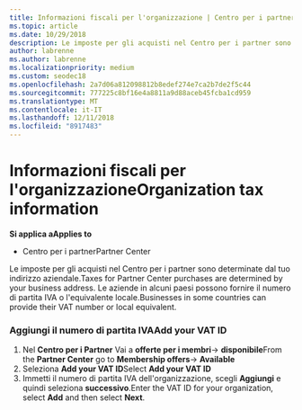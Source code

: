 ```yaml
---
title: Informazioni fiscali per l'organizzazione | Centro per i partner
ms.topic: article
ms.date: 10/29/2018
description: Le imposte per gli acquisti nel Centro per i partner sono determinate dal tuo indirizzo aziendale. Le aziende in alcuni paesi possono fornire il numero di partita IVA o l'equivalente locale.
author: labrenne
ms.author: labrenne
ms.localizationpriority: medium
ms.custom: seodec18
ms.openlocfilehash: 2a7d06a812098812b8edef274e7ca2b7de2f5c44
ms.sourcegitcommit: 777225c8bf16e4a8811a9d88aceb45fcba1cd959
ms.translationtype: MT
ms.contentlocale: it-IT
ms.lasthandoff: 12/11/2018
ms.locfileid: "8917483"
---
```

# <a name="organization-tax-information"></a><span data-ttu-id="f8b7a-104">Informazioni fiscali per l'organizzazione</span><span class="sxs-lookup"><span data-stu-id="f8b7a-104">Organization tax information</span></span>

**<span data-ttu-id="f8b7a-105">Si applica a</span><span class="sxs-lookup"><span data-stu-id="f8b7a-105">Applies to</span></span>**

-  <span data-ttu-id="f8b7a-106">Centro per i partner</span><span class="sxs-lookup"><span data-stu-id="f8b7a-106">Partner Center</span></span>

<span data-ttu-id="f8b7a-107">Le imposte per gli acquisti nel Centro per i partner sono determinate dal tuo indirizzo aziendale.</span><span class="sxs-lookup"><span data-stu-id="f8b7a-107">Taxes for Partner Center purchases are determined by your business address.</span></span> <span data-ttu-id="f8b7a-108">Le aziende in alcuni paesi possono fornire il numero di partita IVA o l'equivalente locale.</span><span class="sxs-lookup"><span data-stu-id="f8b7a-108">Businesses in some countries can provide their VAT number or local equivalent.</span></span>

### <a name="add-your-vat-id"></a><span data-ttu-id="f8b7a-109">Aggiungi il numero di partita IVA</span><span class="sxs-lookup"><span data-stu-id="f8b7a-109">Add your VAT ID</span></span>

1.  <span data-ttu-id="f8b7a-110">Nel **Centro per i Partner** Vai a **offerte per i membri**-> **disponibile**</span><span class="sxs-lookup"><span data-stu-id="f8b7a-110">From the **Partner Center** go to **Membership offers**-> **Available**</span></span>
2.  <span data-ttu-id="f8b7a-111">Seleziona **Add your VAT ID**</span><span class="sxs-lookup"><span data-stu-id="f8b7a-111">Select **Add your VAT ID**</span></span>
3.  <span data-ttu-id="f8b7a-112">Immetti il numero di partita IVA dell'organizzazione, scegli **Aggiungi** e quindi seleziona **successivo**.</span><span class="sxs-lookup"><span data-stu-id="f8b7a-112">Enter the VAT ID for your organization, select **Add** and then select **Next**.</span></span>





 



